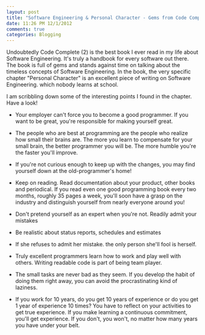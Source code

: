 ```yaml
---
layout: post
title: "Software Engineering & Personal Character - Gems from Code Complete"
date: 11:26 PM 12/1/2012
comments: true
categories: Blogging
---
```


Undoubtedly Code Complete (2) is the best book I ever read in my life about Software Engineering. It's truly a handbook for every software out there. The book is full of gems and stands against time on talking about the timeless concepts of Software Engineering. 
In the book,  the very specific chapter "Personal Character"  is an  excellent piece of writing on Software Engineering. which nobody learns at school.

I am scribbling down some of the interesting points I found in the chapter. Have a look!

- Your employer can't force you to become a good programmer. If you want to be great, you're responsible for making yourself great.

- The people who are best at programming are the people who realize how small their brains are. The more you learn to compensate for your small brain, the better programmer you will be. The more humble you're the faster you'll improve.

- If you're not curious enough to keep up with the changes, you may find yourself down at the old-programmer's home!

- Keep on reading. Read documentation about your product, other books and periodical. If you read even one good programming book  every two months,  roughly 35 pages a week, you'll soon have a grasp on the industry and distinguish yourself from nearly everyone around you!

- Don't pretend yourself as an expert when you're not. Readily admit your mistakes

- Be realistic about status reports, schedules and estimates

- If she refuses to admit her mistake. the only person  she'll fool is herself.

- Truly excellent programmers learn how to work and play well with others. Writing readable code is part of being team player.

- The small tasks are never bad as they seem. If you develop the habit of doing them right away, you can avoid the procrastinating kind of laziness.

- If you work for 10 years, do you get 10 years of experience or do you get 1 year of experience 10 times? You have to reflect on your activities to get true experience. If you make learning a continuous commitment, you'll get experience. If you don't, you won't, no matter how many years you have under your belt.
